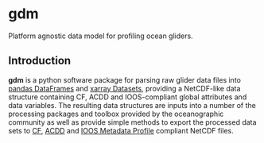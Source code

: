 # gdm
Platform agnostic data model for profiling ocean gliders.

## Introduction
**gdm** is a python software package for parsing raw glider data files into [pandas DataFrames](https://pandas.pydata.org/docs/reference/frame.html) and [xarray Datasets](http://xarray.pydata.org/en/stable/data-structures.html#dataset), providing a NetCDF-like data structure containing CF, ACDD and IOOS-compliant global attributes and data variables. The resulting data structures are inputs into a number of the processing packages and toolbox provided by the oceanographic community as well as provide simple methods to export the processed data sets to [CF](), [ACDD]() and [IOOS Metadata Profile]() compliant NetCDF files.

